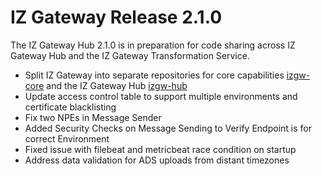 # IZ Gateway Release 2.1.0
The IZ Gateway Hub 2.1.0 is in preparation for code sharing across IZ Gateway Hub and the IZ Gateway Transformation Service.

* Split IZ Gateway into separate repositories for core capabilities [izgw-core](https://github.com/izgateway/izgw-core) and the
IZ Gateway Hub [izgw-hub](https://github.com/izgateway/izgw-hub)
* Update access control table to support multiple environments and certificate blacklisting
* Fix two NPEs in Message Sender
* Added Security Checks on Message Sending to Verify Endpoint is for correct Environment
* Fixed issue with filebeat and metricbeat race condition on startup
* Address data validation for ADS uploads from distant timezones

